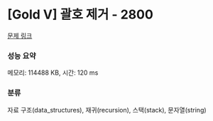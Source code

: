 # [Gold V] 괄호 제거 - 2800 

[문제 링크](https://www.acmicpc.net/problem/2800) 

### 성능 요약

메모리: 114488 KB, 시간: 120 ms

### 분류

자료 구조(data_structures), 재귀(recursion), 스택(stack), 문자열(string)

